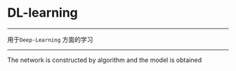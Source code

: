 # DL-learning

***

用于`Deep-Learning` 方面的学习

***

The network is constructed by algorithm and the model is obtained
